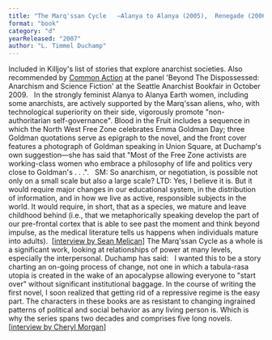 ```yaml
---
title: "The Marq'ssan Cycle   —Alanya to Alanya (2005),  Renegade (2006), Tsunami (2007),  Blood in the Fruit (2007), Stretto (2007)"
format: "book"
category: "d"
yearReleased: "2007"
author: "L. Timmel Duchamp"
---
```

Included in  Killjoy's list of stories that explore anarchist societies. Also recommended by <a href="http://nwsfsnews.blogspot.com/2009/10/i-wanna-read-sf-anarchy.html"> Common Action</a> at the panel 'Beyond The Dispossessed: Anarchism and Science  Fiction' at the Seattle Anarchist Bookfair in October 2009.
 
In the strongly feminist Alanya to Alanya  Earth women, including some anarchists, are actively supported by the Marq'ssan  aliens, who, with technological superiority on their side, vigorously promote  "non-authoritarian self-governance". Blood in the Fruit  includes a sequence in which the North West Free Zone celebrates Emma Goldman  Day; three Goldman quotations serve as epigraph to the novel, and the front  cover features a photograph of Goldman speaking in Union Square, at Duchamp's  own suggestion—she has said that "Most of the Free Zone activists are  working-class women who embrace a philosophy of life and politics very close to  Goldman's . . .".
 
SM: So anarchism, or negotiation, is possible not  only on a small scale but also a large scale?
LTD: Yes, I believe it is. But it would require  major changes in our educational system, in the distribution of information, and  in how we live as active, responsible subjects in the world. It would require,  in short, that as a species, we mature and leave childhood behind (i.e., that we  metaphorically speaking develop the part of our pre-frontal cortex that is able  to see past the moment and think beyond impulse, as the medical literature tells  us happens when individuals mature into adults).
 [<a href="http://www.ideomancer.com/main/vol6issue2/interview/one.html">interview  by Sean Melican</a>]
The Marq'ssan Cycle as a whole is a significant  work, looking at relationships of power at many levels, especially the  interpersonal. Duchamp has said:
 
I wanted this to be a story charting an on-going process  of change, not one in which a tabula-rasa utopia is created in the wake of an  apocalypse allowing everyone to "start over" without significant institutional  baggage. In the course of writing the first novel, I soon realized that getting  rid of a repressive regime is the easy part. The characters in these books are  as resistant to changing ingrained patterns of political and social behavior as  any living person is. Which is why the series spans two decades and comprises  five long novels.  
[<a href="http://www.emcit.com/emcit115.shtml#Aqueduct">interview  by Cheryl Morgan</a>]
 
